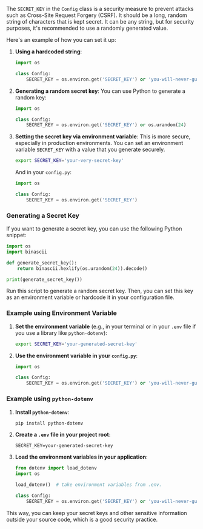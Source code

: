 The `SECRET_KEY` in the `Config` class is a security measure to prevent attacks such as Cross-Site Request Forgery (CSRF). It should be a long, random string of characters that is kept secret. It can be any string, but for security purposes, it's recommended to use a randomly generated value.

Here's an example of how you can set it up:

1. **Using a hardcoded string**:
   ```python
   import os

   class Config:
       SECRET_KEY = os.environ.get('SECRET_KEY') or 'you-will-never-guess'
   ```

2. **Generating a random secret key**:
   You can use Python to generate a random key:
   ```python
   import os

   class Config:
       SECRET_KEY = os.environ.get('SECRET_KEY') or os.urandom(24)
   ```

3. **Setting the secret key via environment variable**:
   This is more secure, especially in production environments. You can set an environment variable `SECRET_KEY` with a value that you generate securely.

   ```bash
   export SECRET_KEY='your-very-secret-key'
   ```

   And in your `config.py`:
   ```python
   import os

   class Config:
       SECRET_KEY = os.environ.get('SECRET_KEY')
   ```

### Generating a Secret Key

If you want to generate a secret key, you can use the following Python snippet:

```python
import os
import binascii

def generate_secret_key():
    return binascii.hexlify(os.urandom(24)).decode()

print(generate_secret_key())
```

Run this script to generate a random secret key. Then, you can set this key as an environment variable or hardcode it in your configuration file.

### Example using Environment Variable

1. **Set the environment variable** (e.g., in your terminal or in your `.env` file if you use a library like `python-dotenv`):
   ```bash
   export SECRET_KEY='your-generated-secret-key'
   ```

2. **Use the environment variable in your `config.py`**:
   ```python
   import os

   class Config:
       SECRET_KEY = os.environ.get('SECRET_KEY') or 'you-will-never-guess'
   ```

### Example using `python-dotenv`

1. **Install `python-dotenv`**:
   ```bash
   pip install python-dotenv
   ```

2. **Create a `.env` file in your project root**:
   ```env
   SECRET_KEY=your-generated-secret-key
   ```

3. **Load the environment variables in your application**:
   ```python
   from dotenv import load_dotenv
   import os

   load_dotenv()  # take environment variables from .env.

   class Config:
       SECRET_KEY = os.environ.get('SECRET_KEY') or 'you-will-never-guess'
   ```

This way, you can keep your secret keys and other sensitive information outside your source code, which is a good security practice.